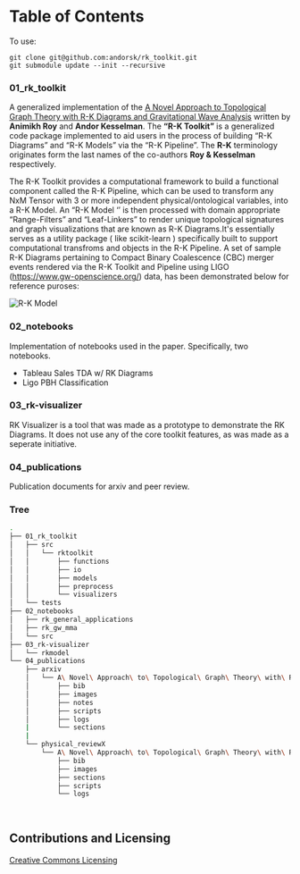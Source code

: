 # Table of Contents

To use:

```
git clone git@github.com:andorsk/rk_toolkit.git
git submodule update --init --recursive
```
### 01_rk_toolkit

A generalized implementation of the  [A Novel Approach to Topological Graph Theory with R-K Diagrams and Gravitational Wave Analysis](https://arxiv.org/abs/2201.06923) written by **Animikh Roy** and **Andor Kesselman**. The **“R-K Toolkit”** is a generalized code package implemented to aid users in the process of building “R-K Diagrams” and “R-K Models” via the “R-K Pipeline”. The **R-K** terminology originates form the last names of the co-authors **Roy & Kesselman** respectively.

The R-K Toolkit provides a computational framework to build a functional component called the R-K Pipeline, which can be used to transform any NxM Tensor with 3 or more independent physical/ontological variables, into a R-K Model. An “R-K Model ‘’ is then processed with domain appropriate “Range-Filters” and “Leaf-Linkers” to render unique topological signatures and graph visualizations that are known as R-K Diagrams.It's essentially serves as a utility package ( like scikit-learn ) specifically built to support computational transfroms and objects in
the R-K Pipeline. A set of sample R-K Diagrams pertaining to Compact Binary Coalescence (CBC) merger events rendered via the R-K Toolkit and Pipeline using LIGO (https://www.gw-openscience.org/) data, has been demonstrated below for reference puroses:

![R-K Model](https://user-images.githubusercontent.com/55942592/193401780-87de09e8-d182-4bf9-8604-c1a5938738df.gif)


### 02_notebooks

Implementation of notebooks used in the paper. Specifically, two notebooks.

* Tableau Sales TDA w/ RK Diagrams
* Ligo PBH Classification 

### 03_rk-visualizer

RK Visualizer is a tool that was made as a prototype to demonstrate the RK
Diagrams. It does not use any of the core toolkit features, as was made as a
seperate initiative.


### 04_publications 

Publication documents for arxiv and peer review.

### Tree
``` sh
.
├── 01_rk_toolkit
│   ├── src
│   │   └── rktoolkit
│   │       ├── functions
│   │       ├── io
│   │       ├── models
│   │       ├── preprocess
│   │       └── visualizers
│   └── tests
├── 02_notebooks
│   ├── rk_general_applications
│   ├── rk_gw_mma
│   └── src
├── 03_rk-visualizer
│   └── rkmodel
└── 04_publications
    ├── arxiv
    │   └── A\ Novel\ Approach\ to\ Topological\ Graph\ Theory\ with\ R-K\ Diagrams\ and\ GW\ Analysis
    │       ├── bib
    │       ├── images
    │       ├── notes
    │       ├── scripts
    │       ├── logs
    |       └── sections
    |
    └── physical_reviewX
        └── A\ Novel\ Approach\ to\ Topological\ Graph\ Theory\ with\ R-K\ Diagrams\ and\ GW\ Analysis
            ├── bib
            ├── images
            ├── sections
            ├── scripts
            └── logs
        
        

```
## Contributions and Licensing

[Creative Commons Licensing](https://creativecommons.org/licenses/by-nc/4.0/)

